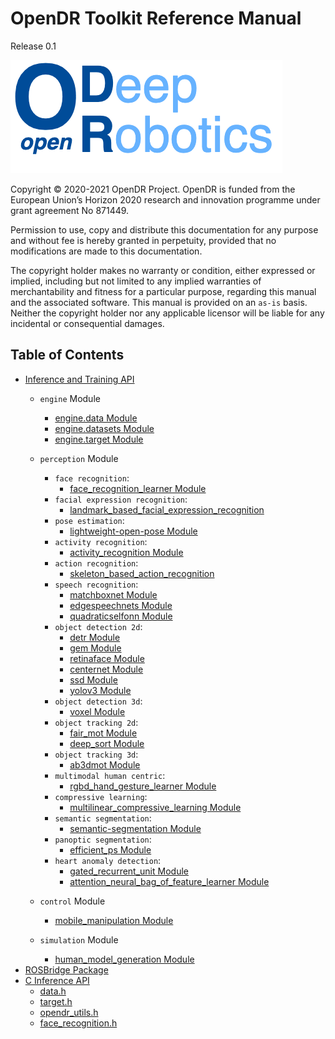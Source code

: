 # OpenDR Toolkit Reference Manual

Release 0.1

![OpenDR](images/opendr_logo.png)

Copyright &copy; 2020-2021 OpenDR Project.
OpenDR is funded from the European Union’s Horizon 2020 research and innovation programme under grant agreement No 871449.

Permission to use, copy and distribute this documentation for any purpose and without fee is hereby granted in perpetuity, provided that no modifications are made to this documentation.

The copyright holder makes no warranty or condition, either expressed or implied, including but not limited to any implied warranties of merchantability and fitness for a particular purpose, regarding this manual and the associated software.
This manual is provided on an `as-is` basis.
Neither the copyright holder nor any applicable licensor will be liable for any incidental or consequential damages.

## Table of Contents

- [Inference and Training API](inference-and-training-api.md)
    - `engine` Module
        - [engine.data Module](engine-data.md)
        - [engine.datasets Module](engine-datasets.md)
        - [engine.target Module](engine-target.md)
    - `perception` Module
        - `face recognition`:
            - [face_recognition_learner Module](face-recognition.md)
        - `facial expression recognition`:
            - [landmark_based_facial_expression_recognition](landmark-based-facial-expression-recognition.md)
        - `pose estimation`:
            - [lightweight-open-pose Module](lightweight-open-pose.md)
        - `activity recognition`:
            - [activity_recognition Module](activity-recognition.md)
        - `action recognition`:
            - [skeleton_based_action_recognition](skeleton_based_action_recognition.md)
        - `speech recognition`:
            - [matchboxnet Module](matchboxnet.md)
            - [edgespeechnets Module](edgespeechnets.md)
            - [quadraticselfonn Module](quadratic-selfonn.md)
        - `object detection 2d`:
            - [detr Module](detr.md)
            - [gem Module](gem.md)
            - [retinaface Module](face-detection-2d-retinaface.md)
            - [centernet Module](object-detection-2d-ssd.md)
            - [ssd Module](object-detection-2d-ssd.md)
            - [yolov3 Module](object-detection-2d-yolov3.md)
        - `object detection 3d`:
            - [voxel Module](voxel-object-detection-3d.md)
        - `object tracking 2d`:
            - [fair_mot Module](object-tracking-2d-fair-mot.md)
            - [deep_sort Module](object-tracking-2d-deep-sort.md)
        - `object tracking 3d`:
            - [ab3dmot Module](object-tracking-3d-ab3dmot.md)
        - `multimodal human centric`:
            - [rgbd_hand_gesture_learner Module](rgbd_hand_gesture_learner.md)
        - `compressive learning`:
            - [multilinear_compressive_learning Module](multilinear_compressive_learning.md)
        - `semantic segmentation`:
            - [semantic-segmentation Module](semantic-segmentation.md)
        - `panoptic segmentation`:
            - [efficient_ps Module](efficient_ps.md)
        - `heart anomaly detection`:
            - [gated_recurrent_unit Module](gated-recurrent-unit-learner.md)
            - [attention_neural_bag_of_feature_learner Module](attention_neural_bag_of_feature_learner.md)

    - `control` Module
        - [mobile_manipulation Module](mobile-manipulation.md)
    - `simulation` Module
        - [human_model_generation Module](human_model_generation.md)
- [ROSBridge Package](rosbridge.md)
- [C Inference API](c-api.md)
    - [data.h](c-data-h.md)
    - [target.h](c-target-h.md)
    - [opendr_utils.h](c-opendr-utils-h.md)
    - [face_recognition.h](c-face-recognition-h.md)
